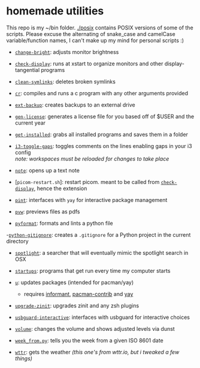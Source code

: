 # homemade utilities

This repo is my ~/bin folder. [./posix](./posix) contains POSIX versions of
some of the scripts. Please excuse the alternating of snake_case and camelCase
variable/function names, I can't make up my mind for personal scripts :)

- [`change-bright`](./change-bright):
adjusts monitor brightness

- [`check-display`](./check-display):
runs at xstart to organize monitors and other display-tangential programs

- [`clean-symlinks`](./clean-symlinks):
deletes broken symlinks

- [`cr`](./cr):
compiles and runs a c program with any other arguments provided

- [`ext-backup`](./ext-backup):
creates backups to an external drive

- [`gen-license`](./gen-license):
generates a license file for you based off of $USER and the current year

- [`get-installed`](./get-installed):
grabs all installed programs and saves them in a folder

- [`i3-toggle-gaps`](./i3-toggle-gaps):
toggles comments on the lines enabling gaps in your i3 config  
*note: workspaces must be reloaded for changes to take place*

- [`note`](./note):
opens up a text note

- [`picom-restart.sh`]:
restart picom. meant to be called from [`check-display`](./check-display),
hence the extension

- [`pint`](./pint):
interfaces with `yay` for interactive package management

- [`pvw`](./pvw):
previews files as pdfs

- [`pyformat`](./pyformat):
formats and lints a python file

-[`python-gitignore`](./python-gitignore):
creates a `.gitignore` for a Python project in the current directory

- [`spotlight`](./spotlight):
a searcher that will eventually mimic the spotlight search in OSX

- [`startups`](./startups):
programs that get run every time my computer starts

- [`u`](./u):
updates packages (intended for pacman/yay)
  - requires [informant](https://github.com/bradford-smith94/informant),
[pacman-contrib](https://git.archlinux.org/pacman-contrib.git/about) and [yay](https://github.com/Jguer/yay)

- [`upgrade-zinit`](./upgrade-zinit):
upgrades zinit and any zsh plugins

- [`usbguard-interactive`](./usbguard-interactive):
interfaces with usbguard for interactive choices

- [`volume`](./volume):
changes the volume and shows adjusted levels via dunst

- [`week_from.py`](./week_from.py):
tells you the week from a given ISO 8601 date

- [`wttr`](./wttr):
gets the weather *(this one's from wttr.io, but i tweaked a few things)*
